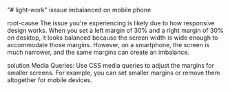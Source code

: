 "# light-work" 
isssue
imbalanced on mobile phone

root-cause
The issue you're experiencing is likely due to how responsive design works. When you set a left margin of 30% and a right margin of 30% on desktop, it looks balanced because the screen width is wide enough to accommodate those margins. However, on a smartphone, the screen is much narrower, and the same margins can create an imbalance.

solution
Media Queries: Use CSS media queries to adjust the margins for smaller screens. For example, you can set smaller margins or remove them altogether for mobile devices.
